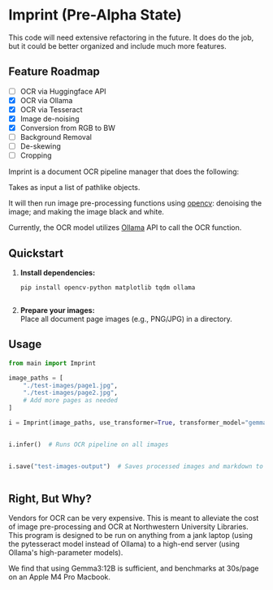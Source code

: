 # Imprint (Pre-Alpha State)

This code will need extensive refactoring in the future. It does do the job, but it could be better organized and include much more features.

## Feature Roadmap


- [ ] OCR via Huggingface API
- [x] OCR via Ollama
- [x] OCR via Tesseract
- [x] Image de-noising
- [x] Conversion from RGB to BW
- [ ] Background Removal
- [ ] De-skewing
- [ ] Cropping

Imprint is a document OCR pipeline manager that does the following:

Takes as input a list of pathlike objects.

It will then run image pre-processing functions using [opencv](https://github.com/opencv/opencv-python): denoising the image; and making the image black and white.



Currently, the OCR model utilizes [Ollama](https://github.com/ollama/ollama) API to call the OCR function.

## Quickstart

1. **Install dependencies:**

   ```bash
   pip install opencv-python matplotlib tqdm ollama



   ```

2. **Prepare your images:**  
   Place all document page images (e.g., PNG/JPG) in a directory.

## Usage

```python
from main import Imprint

image_paths = [
    "./test-images/page1.jpg",
    "./test-images/page2.jpg",
    # Add more pages as needed
]

i = Imprint(image_paths, use_transformer=True, transformer_model="gemma3:12b")


i.infer()  # Runs OCR pipeline on all images


i.save("test-images-output")  # Saves processed images and markdown to output_dir



```

## Right, But Why?

Vendors for OCR can be very expensive. This is meant to alleviate the cost of image pre-processing and OCR at Northwestern University Libraries. This program is designed to be run on anything from a jank laptop (using the pytesseract model instead of Ollama) to a high-end server (using Ollama's high-parameter models).

We find that using Gemma3:12B is sufficient, and benchmarks at 30s/page on an Apple M4 Pro Macbook.













